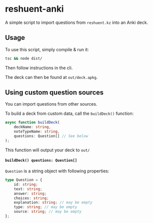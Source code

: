 # reshuent-anki

A simple script to import questions from `reshuent.kz` into an Anki deck.

## Usage

To use this script, simply compile & run it:

```bash
tsc && node dist/
```

Then follow instructions in the cli.

The deck can then be found at `out/deck.apkg`.

## Using custom question sources

You can import questions from other sources.

To build a deck from custom data, call the `buildDeck()` function:

```typescript
async function buildDeck(
	deckName: string,
	noteTypeName: string,
	questions: Question[] // See below
);
```

This function will output your deck to `out/`

#### `buildDeck() questions: Question[]`

`Question` is a string object with following properties:

```typescript
type Question = {
	id: string;
	text: string;
	answer: string;
	choices: string;
	explanation: string; // may be empty
	type: string; // may be empty
	source: string; // may be empty
};
```
